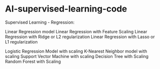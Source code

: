 # AI-supervised-learning-code
Supervised Learning - Regression:

Linear Regression model
Linear Regression with Feature Scaling
Linear Regression with Ridge or L2 regularization
Linear Regression with Lasso or L1 regularization

Logistic Regression Model with scaling
K-Nearest Neighbor model with scaling
Support Vector Machine with scaling
Decision Tree with Scaling
Random Forest with Scaling


